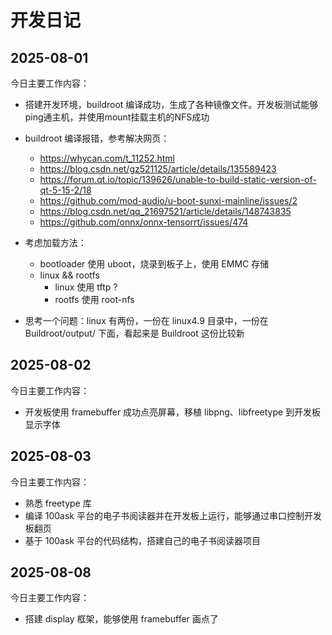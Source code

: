 # 开发日记

## 2025-08-01
今日主要工作内容：
- 搭建开发环境，buildroot 编译成功，生成了各种镜像文件。开发板测试能够ping通主机，并使用mount挂载主机的NFS成功
- buildroot 编译报错，参考解决网页：
	- https://whycan.com/t_11252.html
	- https://blog.csdn.net/gz521125/article/details/135589423
	- https://forum.qt.io/topic/139626/unable-to-build-static-version-of-qt-5-15-2/18
	- https://github.com/mod-audio/u-boot-sunxi-mainline/issues/2
	- https://blog.csdn.net/qq_21697521/article/details/148743835
	- https://github.com/onnx/onnx-tensorrt/issues/474


- 考虑加载方法：
	- bootloader 使用 uboot，烧录到板子上，使用 EMMC 存储
	- linux && rootfs
		- linux 使用 tftp ?
		- rootfs 使用 root-nfs
- 思考一个问题：linux 有两份，一份在 linux4.9 目录中，一份在 Buildroot/output/ 下面，看起来是 Buildroot 这份比较新


## 2025-08-02
今日主要工作内容：
- 开发板使用 framebuffer 成功点亮屏幕，移植 libpng、libfreetype 到开发板显示字体


## 2025-08-03
今日主要工作内容：
- 熟悉 freetype 库
- 编译 100ask 平台的电子书阅读器并在开发板上运行，能够通过串口控制开发板翻页
- 基于 100ask 平台的代码结构，搭建自己的电子书阅读器项目

## 2025-08-08
今日主要工作内容：
- 搭建 display 框架，能够使用 framebuffer 画点了
